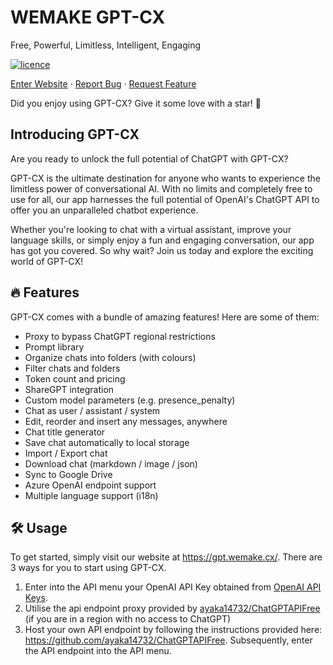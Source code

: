 # WEMAKE GPT-CX

Free, Powerful, Limitless, Intelligent, Engaging

[![licence](https://img.shields.io/github/license/WEMAKE-CX/GPT-CX?style=flat-square)](https://github.com/WEMAKE-CX/GPT-CX/blob/main/LICENSE)

[Enter Website](https://wemake.cx) · [Report Bug](https://github.com/WEMAKE-CX/GPT-CX/issues/new/choose) · [Request Feature](https://github.com/WEMAKE-CX/GPT-CX/issues/new/choose)

Did you enjoy using GPT-CX? Give it some love with a star! 🌟

## Introducing GPT-CX

Are you ready to unlock the full potential of ChatGPT with GPT-CX?

GPT-CX is the ultimate destination for anyone who wants to experience the limitless power of conversational AI. With no limits and completely free to use for all, our app harnesses the full potential of OpenAI's ChatGPT API to offer you an unparalleled chatbot experience.

Whether you're looking to chat with a virtual assistant, improve your language skills, or simply enjoy a fun and engaging conversation, our app has got you covered. So why wait? Join us today and explore the exciting world of GPT-CX!

## 🔥 Features

GPT-CX comes with a bundle of amazing features! Here are some of them:

- Proxy to bypass ChatGPT regional restrictions
- Prompt library
- Organize chats into folders (with colours)
- Filter chats and folders
- Token count and pricing
- ShareGPT integration
- Custom model parameters (e.g. presence_penalty)
- Chat as user / assistant / system
- Edit, reorder and insert any messages, anywhere
- Chat title generator
- Save chat automatically to local storage
- Import / Export chat
- Download chat (markdown / image / json)
- Sync to Google Drive
- Azure OpenAI endpoint support
- Multiple language support (i18n)

## 🛠️ Usage

To get started, simply visit our website at <https://gpt.wemake.cx/>. There are 3 ways for you to start using GPT-CX.

1. Enter into the API menu your OpenAI API Key obtained from [OpenAI API Keys](https://platform.openai.com/account/api-keys).
2. Utilise the api endpoint proxy provided by [ayaka14732/ChatGPTAPIFree](https://github.com/ayaka14732/ChatGPTAPIFree) (if you are in a region with no access to ChatGPT)
3. Host your own API endpoint by following the instructions provided here: <https://github.com/ayaka14732/ChatGPTAPIFree>. Subsequently, enter the API endpoint into the API menu.
